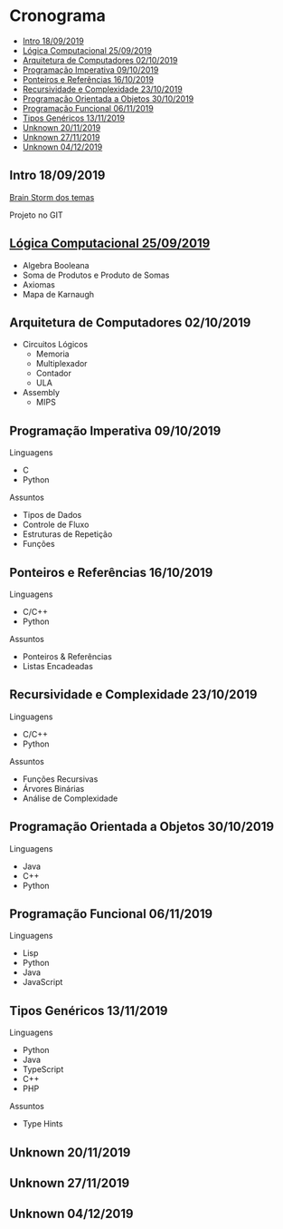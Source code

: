 # Cronograma

- [Intro 18/09/2019](#intro-18092019)
- [Lógica Computacional 25/09/2019](#lógica-computacional-25092019)
- [Arquitetura de Computadores 02/10/2019](#arquitetura-de-computadores-02102019)
- [Programação Imperativa 09/10/2019](#programação-imperativa-09102019)
- [Ponteiros e Referências 16/10/2019](#ponteiros-e-referências-16102019)
- [Recursividade e Complexidade 23/10/2019](#recursividade-e-complexidade-23102019)
- [Programação Orientada a Objetos 30/10/2019](#programação-orientada-a-objetos-30102019)
- [Programação Funcional 06/11/2019](#programação-funcional-06112019)
- [Tipos Genéricos 13/11/2019](#tipos-genéricos-13112019)
- [Unknown 20/11/2019](#unknown-20112019)
- [Unknown 27/11/2019](#unknown-27112019)
- [Unknown 04/12/2019](#unknown-04122019)

## Intro 18/09/2019

[Brain Storm dos temas](./brainstorm.md)

Projeto no GIT

## [Lógica Computacional 25/09/2019](./logica-computacional/README.md)

- Algebra Booleana
- Soma de Produtos e Produto de Somas
- Axiomas
- Mapa de Karnaugh

## Arquitetura de Computadores 02/10/2019

- Circuitos Lógicos
  - Memoria
  - Multiplexador
  - Contador
  - ULA
- Assembly
  - MIPS

## Programação Imperativa 09/10/2019

Linguagens

- C
- Python

Assuntos

- Tipos de Dados
- Controle de Fluxo
- Estruturas de Repetição
- Funções

## Ponteiros e Referências 16/10/2019

Linguagens

- C/C++
- Python

Assuntos

- Ponteiros & Referências
- Listas Encadeadas

## Recursividade e Complexidade 23/10/2019

Linguagens

- C/C++
- Python

Assuntos

- Funções Recursivas
- Árvores Binárias
- Análise de Complexidade

## Programação Orientada a Objetos 30/10/2019

Linguagens

- Java
- C++
- Python

## Programação Funcional 06/11/2019

Linguagens

- Lisp
- Python
- Java
- JavaScript

## Tipos Genéricos 13/11/2019

Linguagens

- Python
- Java
- TypeScript
- C++
- PHP

Assuntos

- Type Hints

## Unknown 20/11/2019

## Unknown 27/11/2019

## Unknown 04/12/2019
